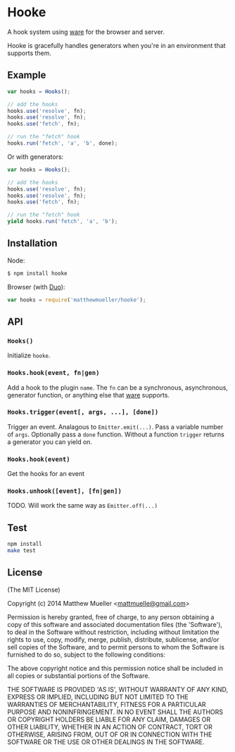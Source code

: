 
# Hooke

  A hook system using [ware](http://github.com/segmentio/ware) for the browser and server.

  Hooke is gracefully handles generators when you're in an environment that supports them.

## Example

```js
var hooks = Hooks();

// add the hooks
hooks.use('resolve', fn);
hooks.use('resolve', fn);
hooks.use('fetch', fn);

// run the "fetch" hook
hooks.run('fetch', 'a', 'b', done);
```

Or with generators:

```js
var hooks = Hooks();

// add the hooks
hooks.use('resolve', fn);
hooks.use('resolve', fn);
hooks.use('fetch', fn);

// run the "fetch" hook
yield hooks.run('fetch', 'a', 'b');
```

## Installation

Node:

```bash
$ npm install hooke
```

Browser (with [Duo](http://duojs.org)):

```js
var hooks = require('matthewmueller/hooke');
```

## API

### `Hooks()`

Initialize `hooke`.

### `Hooks.hook(event, fn|gen)`

Add a hook to the plugin `name`. The `fn` can be a synchronous, asynchronous, generator function, or anything else that [ware](http://github.com/segmentio/ware) supports.

### `Hooks.trigger(event[, args, ...], [done])`

Trigger an event. Analagous to `Emitter.emit(...)`. Pass a variable number of `args`. Optionally pass a `done` function. Without a function `trigger` returns a generator you can yield on.

### `Hooks.hook(event)`

Get the hooks for an event

### `Hooks.unhook([event], [fn|gen])`

TODO. Will work the same way as `Emitter.off(...)`

## Test

```bash
npm install
make test
```

## License

(The MIT License)

Copyright (c) 2014 Matthew Mueller &lt;mattmuelle@gmail.com&gt;

Permission is hereby granted, free of charge, to any person obtaining
a copy of this software and associated documentation files (the
'Software'), to deal in the Software without restriction, including
without limitation the rights to use, copy, modify, merge, publish,
distribute, sublicense, and/or sell copies of the Software, and to
permit persons to whom the Software is furnished to do so, subject to
the following conditions:

The above copyright notice and this permission notice shall be
included in all copies or substantial portions of the Software.

THE SOFTWARE IS PROVIDED 'AS IS', WITHOUT WARRANTY OF ANY KIND,
EXPRESS OR IMPLIED, INCLUDING BUT NOT LIMITED TO THE WARRANTIES OF
MERCHANTABILITY, FITNESS FOR A PARTICULAR PURPOSE AND NONINFRINGEMENT.
IN NO EVENT SHALL THE AUTHORS OR COPYRIGHT HOLDERS BE LIABLE FOR ANY
CLAIM, DAMAGES OR OTHER LIABILITY, WHETHER IN AN ACTION OF CONTRACT,
TORT OR OTHERWISE, ARISING FROM, OUT OF OR IN CONNECTION WITH THE
SOFTWARE OR THE USE OR OTHER DEALINGS IN THE SOFTWARE.
